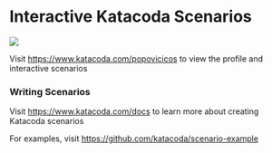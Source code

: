 # Interactive Katacoda Scenarios

[![](http://shields.katacoda.com/katacoda/popovicicos/count.svg)](https://www.katacoda.com/popovicicos "Get your profile on Katacoda.com")

Visit https://www.katacoda.com/popovicicos to view the profile and interactive scenarios

### Writing Scenarios
Visit https://www.katacoda.com/docs to learn more about creating Katacoda scenarios

For examples, visit https://github.com/katacoda/scenario-example
